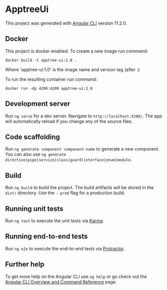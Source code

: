 # ApptreeUi

This project was generated with [Angular CLI](https://github.com/angular/angular-cli) version 11.2.0.


## Docker

This project is docker enabled. To create a new image run command:

`docker build -t apptree-ui:1.0 .`

Where 'apptree-ui:1.0' is the image name and version tag (after :)

To run the resulting container run command:

`docker run -dp 4200:4200 apptree-ui:1.0`

## Development server

Run `ng serve` for a dev server. Navigate to `http://localhost:4200/`. The app will automatically reload if you change any of the source files.

## Code scaffolding

Run `ng generate component component-name` to generate a new component. You can also use `ng generate directive|pipe|service|class|guard|interface|enum|module`.

## Build

Run `ng build` to build the project. The build artifacts will be stored in the `dist/` directory. Use the `--prod` flag for a production build.

## Running unit tests

Run `ng test` to execute the unit tests via [Karma](https://karma-runner.github.io).

## Running end-to-end tests

Run `ng e2e` to execute the end-to-end tests via [Protractor](http://www.protractortest.org/).

## Further help

To get more help on the Angular CLI use `ng help` or go check out the [Angular CLI Overview and Command Reference](https://angular.io/cli) page.
